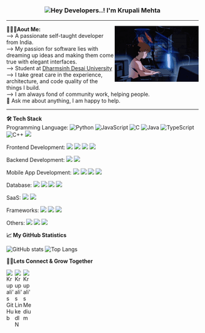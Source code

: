 ### <center><img src="https://media.giphy.com/media/hvRJCLFzcasrR4ia7z/giphy.gif" width="25px">**Hey Developers..! I'm Krupali Mehta**</center>
 
----------------------------------------------------------------------------------------------------------------------------------------------------------------------
<img align="right" alt="image" src="https://github.com/krupali1511/krupali1511//blob/main/img/tenor.gif?raw=true" width="220" height="146" />


**👨🏻‍💻Aout Me:**<br/>
--> A passionate self-taught developer from India.<br/>
--> My passion for software lies with dreaming up ideas and making them come true with elegant interfaces.<br/>
--> Student at [Dharmsinh Desai University](http://ddu.ac.in)<br/>
--> I take great care in the experience, architecture, and code quality of the things I build.<br/>
--> I am always fond of community work, helping people.</br>
💬 Ask me about anything, I am happy to help.<br/>




----------------------------------------------------------------------------------------------------------------------------------------------------------------------
**🛠  Tech Stack** <br/>
Programming Language:
![Python](https://img.shields.io/badge/-Python-000?&logo=Python)
![JavaScript](https://img.shields.io/badge/-JavaScript-000?&logo=JavaScript)
![C](https://img.shields.io/badge/-C-000?&logo=C)
![Java](https://img.shields.io/badge/-Java-000?&logo=Java&logoColor=007396)
![TypeScript](https://img.shields.io/badge/-TypeScript-000?&logo=TypeScript)
![C++](https://img.shields.io/badge/-C++-000?&logo=c%2b%2b&logoColor=00599C)
<img src="https://img.shields.io/badge/-php-05122A?style=flat&logo=php"><br/>

Frontend Development:
<img src="https://img.shields.io/badge/-HTML-000?style=flat&logo=html5">
<img src="https://img.shields.io/badge/-CSS-000?style=flat&logo=css3">
<img src="https://img.shields.io/badge/-Bootstrap-000?style=flat&logo=bootstrap">
<img src="https://img.shields.io/badge/-Angular-000?style=flat&logo=angular"><br/>

Backend Development:
<img src="https://img.shields.io/badge/-Node.js-000?style=flat&logo=node.js">
<img src="https://img.shields.io/badge/-Express.js-000?style=flat&logo=express"><br/>

Mobile App Development:
<img src="https://img.shields.io/badge/-Android-000?style=flat&logo=android">
<img src="https://img.shields.io/badge/-Flutter-000?style=flat&logo=flutter">
<img src="https://img.shields.io/badge/-Dart-000?style=flat&logo=dart">
<img src="https://img.shields.io/badge/-Kotlin-000?style=flat&logo=kotlin"><br/>

Database:
<img src="https://img.shields.io/badge/-MongoDB-000?style=flat&logo=mongodb">
<img src="https://img.shields.io/badge/-SQlite-000?style=flat&logo=sqlite">
<img src="https://img.shields.io/badge/-MySQL-000?style=flat&logo=mysql">
<img src="https://img.shields.io/badge/-PostgreSQL-000?style=flat&logo=postgresql"><br/>

SaaS:
<img src="https://img.shields.io/badge/-Firebase-000?style=flat&logo=firebase">
<img src="https://img.shields.io/badge/-GoogleCloud-000?style=flat&logo=google"><br/>

Frameworks:
<img src="https://img.shields.io/badge/-Django-000?style=flat&logo=django">
<img src="https://img.shields.io/badge/-Dotnet-000?style=flat&logo=.net">
<img src="https://img.shields.io/badge/-Jquery-000?style=flat&logo=jquery"><br/>

Others:
<img src="https://img.shields.io/badge/-Git-000?style=flat&logo=git">
<img src="https://img.shields.io/badge/-Github-000?style=flat&logo=github">
<img src="https://img.shields.io/badge/-Arduino-000?style=flat&logo=arduino"><br/>



**📈 My GitHub Statistics**

![GitHub stats](https://github-readme-stats.vercel.app/api?username=krupali1511&show_icons=true&theme=tokyonight)
![Top Langs](https://github-readme-stats.vercel.app/api/top-langs/?username=krupali1511&layout=compact&theme=tokyonight)
<br/>

**🤝🏻Lets Connect & Grow Together** <br/>

<a href="https://github.com/krupali1511">
  <img align="left" alt="Krupali's GitHub" width="22px" src="https://camo.githubusercontent.com/7df0b771c958e1037aaf92e60c9491f7d01628c31d70f822aebe153a2daf2c8a/68747470733a2f2f7777772e766563746f726c6f676f2e7a6f6e652f6c6f676f732f6769746875622f6769746875622d74696c652e737667" />
</a>
<a href="https://www.linkedin.com/in/krupali-mehta-0555b41b2/">
  <img align="left" alt="Krupali's LinkedIN" width="22px" src="https://camo.githubusercontent.com/e591fde37567a32e51fb1b98924f4df8e45199dca985500749e2a9938fa3e322/68747470733a2f2f7777772e766563746f726c6f676f2e7a6f6e652f6c6f676f732f6c696e6b6564696e2f6c696e6b6564696e2d69636f6e2e737667" />
</a>
<a href="https://knmehta0.medium.com/">
  <img align="left" alt="Krupali's Medium" width="22px"  src="https://camo.githubusercontent.com/8ca704ff325dc0a632e81831afb74b270b1d4c126d0dfb1aa735230db20a5e6e/68747470733a2f2f7777772e766563746f726c6f676f2e7a6f6e652f6c6f676f732f6d656469756d2f6d656469756d2d74696c652e737667" />
</a>
